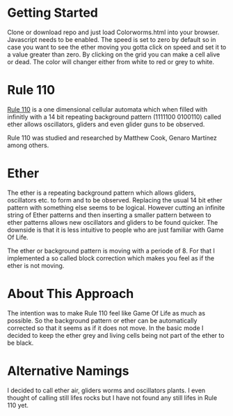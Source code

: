 # Getting Started 

Clone or download repo and just load Colorworms.html into your browser. Javascript needs to be enabled.
The speed is set to zero by default so in case you want to see the ether moving you gotta click on speed
and set it to a value greater than zero. By clicking on the grid you can make a cell alive or dead. 
The color will changer either from white to red or grey to white. 

# Rule 110 

[Rule 110](https://en.wikipedia.org/wiki/Rule_110) is a one dimensional cellular automata which when filled
with infinitly with a 14 bit repeating background pattern (1111100 0100110) called ether allows oscillators,
gliders and even glider guns to be observed.

Rule 110 was studied and researched by Matthew Cook, Genaro Martínez among others. 

# Ether

The ether is a repeating background pattern which allows gliders, oscillators etc. to form and to be observed.
Replacing the usual 14 bit ether pattern with something else seems to be logical. However cutting an infinite string
of Ether patterns and then inserting a smaller pattern between to ether patterns allows new oscillators and gliders
to be found quicker. The downside is that it is less intuitive to people who are just familiar with Game Of Life. 

The ether or background pattern is moving with a periode of 8. For that I implemented a so called block correction
which makes you feel as if the ether is not moving.  

# About This Approach

The intention was to make Rule 110 feel like Game Of Life as much as possible. So the background pattern or ether
can be automatically corrected so that it seems as if it does not move. In the basic mode I decided to keep the 
ether grey and living cells being not part of the ether to be black.

# Alternative Namings

I decided to call ether air, gliders worms and oscillators plants. I even thought of calling still lifes rocks
but I have not found any still lifes in Rule 110 yet. 

